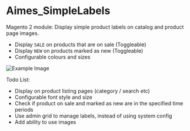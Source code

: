 # Aimes_SimpleLabels

Magento 2 module: Display simple product labels on catalog and product page images.

* Display `SALE` on products that are on sale (Toggleable)
* Display `NEW` on products marked as new (Toggleable)
* Configurable colours and sizes

![Example Image](https://i.imgur.com/NSUB8qF.png)

Todo List:
* Display on product listing pages (category / search etc)
* Configurable font style and size
* Check if product on sale and marked as new are in the specified time periods
* Use admin grid to manage labels, instead of using system config
* Add ability to use images
